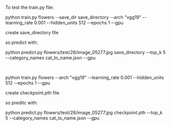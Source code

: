 To test the train.py file:

python train.py flowers --save_dir save_directory --arch "vgg19" --learning_rate
0.001 --hidden_units 512 --epochs 1 --gpu

create save_directory file

so predict with:

python predict.py flowers/test/28/image_05277.jpg save_directory --top_k 5
--category_names cat_to_name.json --gpu

 

python train.py flowers --arch "vgg19" --learning_rate 0.001 --hidden_units 512
--epochs 1 --gpu

create checkpoint.pth file

so preditc with:

python predict.py flowers/test/28/image_05277.jpg checkpoint.pth --top_k 5
--category_names cat_to_name.json --gpu

